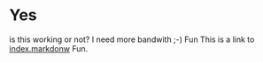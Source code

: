 # Yes
is this working or not?
I need more bandwith ;-)
Fun
This is a link to [index.markdonw](/index.md) Fun.

